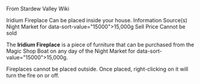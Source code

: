 From Stardew Valley Wiki

Iridium Fireplace Can be placed inside your house. Information Source(s) Night Market for data-sort-value="15000"&gt;15,000g Sell Price Cannot be sold

The **Iridium Fireplace** is a piece of furniture that can be purchased from the Magic Shop Boat on any day of the Night Market for data-sort-value="15000"&gt;15,000g.

Fireplaces cannot be placed outside. Once placed, right-clicking on it will turn the fire on or off.